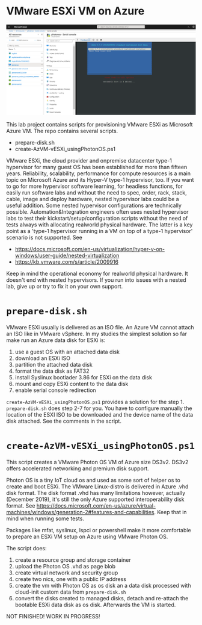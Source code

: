 # VMware ESXi VM on Azure

![ESXi67](https://github.com/dcasota/vesxi-on-azure-scripts/blob/master/ESXi67.png)

This lab project contains scripts for provisioning VMware ESXi as Microsoft Azure VM. The repo contains several scripts.
  - prepare-disk.sh
  - create-AzVM-vESXi_usingPhotonOS.ps1
  
VMware ESXi, the cloud provider and onpremise datacenter type-1 hypervisor for many guest OS has been established for more than fifteen years. Reliability, scalability, performance for compute resources is a main topic on Microsoft Azure and its Hyper-V type-1 hypervisor, too.
If you want to go for more hypervisor software learning, for headless functions, for easily run software labs and without the need to spec, order, rack, stack, cable, image and deploy hardware, nested hypervisor labs could be a useful addition. Some nested hypervisor configurations are technically possible. Automation&Integration engineers often uses nested hypervisor labs to test their kickstart/setup/configuration scripts without the need of tests always with allocating realworld physical hardware. The latter is a key point as a 'type-1 hypervisor running in a VM on top of a type-1 hypervisor' scenario is not supported. See
  - https://docs.microsoft.com/en-us/virtualization/hyper-v-on-windows/user-guide/nested-virtualization
  - https://kb.vmware.com/s/article/2009916

Keep in mind the operational economy for realworld physical hardware. It doesn't end with nested hypervisors. If you run into issues with a nested lab, give up or try to fix it on your own support. 

# ```prepare-disk.sh```
VMware ESXi usually is delivered as an ISO file. An Azure VM cannot attach an ISO like in VMware vSphere. In my studies the simplest solution so far make run an Azure data disk for ESXi is:
  1. use a guest OS with an attached data disk
  2. download an ESXi ISO
  3. partition the attached data disk
  4. format the data disk as FAT32
  5. install Syslinux bootlader 3.86 for ESXi on the data disk
  6. mount and copy ESXi content to the data disk
  7. enable serial console redirection
  
```create-AzVM-vESXi_usingPhotonOS.ps1``` provides a solution for the step 1.
```prepare-disk.sh``` does step 2-7 for you. You have to configure manually the location of the ESXI ISO to be downloaded and the device name of the data disk attached. See the comments in the script.

 
 # ```create-AzVM-vESXi_usingPhotonOS.ps1```
This script creates a VMware Photon OS VM of Azure size DS3v2. DS3v2 offers accelerated networking and premium disk support.

Photon OS is a tiny IoT cloud os and used as some sort of helper os to create and boot ESXi.
The VMware Linux-distro is delivered in Azure .vhd disk format. The disk format .vhd has many limitations however, actually (December 2019), it's still the only Azure supported interoperability disk format. See https://docs.microsoft.com/en-us/azure/virtual-machines/windows/generation-2#features-and-capabilities. Keep that in mind when running some tests.

Packages like mfat, syslinux, lspci or powershell make it more comfortable to prepare an ESXi VM setup on Azure using VMware Photon OS.

The script does:
 1. create a resource group and storage container
 2. upload the Photon OS .vhd as page blob
 3. create virtual network and security group
 4. create two nics, one with a public IP address
 5. create the vm with Photon OS as os disk an a data disk processed with cloud-init custom data from ```prepare-disk.sh```
 6. convert the disks created to managed disks, detach and re-attach the bootable ESXi data disk as os disk. Afterwards the VM is started.


NOT FINISHED! WORK IN PROGRESS!
